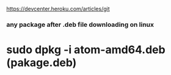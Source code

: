 https://devcenter.heroku.com/articles/git
### any package after .deb file downloading on linux 

#  sudo dpkg -i atom-amd64.deb (pakage.deb)
